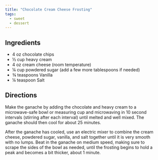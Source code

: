 ```yaml
---
title: "Chocolate Cream Cheese Frosting"
tags:
  - sweet
  - dessert
---
```


## Ingredients

- 4 oz chocolate chips
- ½ cup heavy cream
- 4 oz cream cheese (room temperature)
- ¼ cup powdered sugar (add a few more tablespoons if needed)
- ¾ teaspoons Vanilla
- ¼ teaspoon Salt

## Directions

Make the ganache by adding the chocolate and heavy cream to a microwave-safe bowl or measuring cup and microwaving in 10 second intervals (stirring after each interval) until melted and well mixed. The ganache should then cool for about 25 minutes.

After the ganache has cooled, use an electric mixer to combine the cream cheese, powdered sugar, vanilla, and salt together until it is very smooth with no lumps.
Beat in the ganache on medium speed, making sure to scrape the sides of the bowl as needed, until the frosting begins to hold a peak and becomes a bit thicker, about 1 minute.
